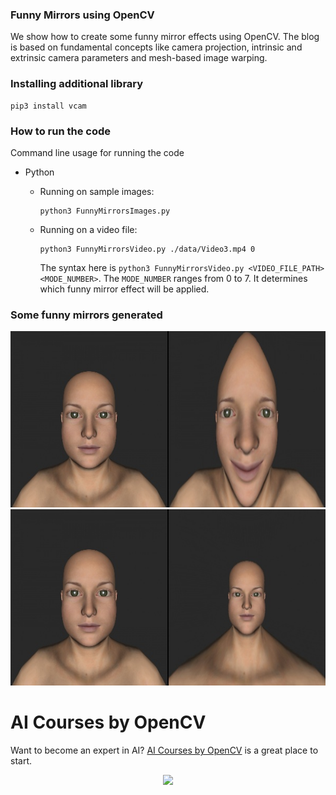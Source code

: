 ### Funny Mirrors using OpenCV

We show how to create some funny mirror effects using OpenCV. The blog is based on fundamental concepts like camera projection, intrinsic and extrinsic 
camera parameters and mesh-based image warping.

### Installing additional library
```shell
pip3 install vcam
```

### How to run the code

Command line usage for running the code

* Python

  * Running on sample images:
    	
    ```
    python3 FunnyMirrorsImages.py
    ```
    
  * Running on a video file:

    ```
    python3 FunnyMirrorsVideo.py ./data/Video3.mp4 0
    ```
    
    The syntax here is `python3 FunnyMirrorsVideo.py <VIDEO_FILE_PATH> <MODE_NUMBER>`. The `MODE_NUMBER` ranges from 0 to 7. It determines which funny mirror effect will be applied.
    

### Some funny mirrors generated
<img src = "./Mirror-effect-1-image-3.jpg" width = 1000 height = 282/>
<img src = "./Mirror-effect-5-image-3.jpg" width = 1000 height = 282/>



# AI Courses by OpenCV

Want to become an expert in AI? [AI Courses by OpenCV](https://opencv.org/courses/) is a great place to start. 

<a href="https://opencv.org/courses/">
<p align="center"> 
<img src="https://www.learnopencv.com/wp-content/uploads/2020/04/AI-Courses-By-OpenCV-Github.png">
</p>
</a>

